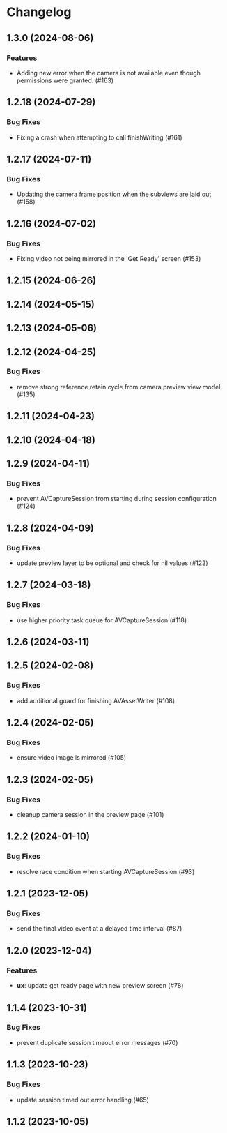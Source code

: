 # Changelog

## 1.3.0 (2024-08-06)

### Features

- Adding new error when the camera is not available even though permissions were granted. (#163)

## 1.2.18 (2024-07-29)

### Bug Fixes

- Fixing a crash when attempting to call finishWriting (#161)

## 1.2.17 (2024-07-11)

### Bug Fixes

- Updating the camera frame position when the subviews are laid out (#158)

## 1.2.16 (2024-07-02)

### Bug Fixes

- Fixing video not being mirrored in the 'Get Ready' screen (#153)

## 1.2.15 (2024-06-26)

## 1.2.14 (2024-05-15)

## 1.2.13 (2024-05-06)

## 1.2.12 (2024-04-25)

### Bug Fixes

- remove strong reference retain cycle from camera preview view model (#135)

## 1.2.11 (2024-04-23)

## 1.2.10 (2024-04-18)

## 1.2.9 (2024-04-11)

### Bug Fixes

- prevent AVCaptureSession from starting during session configuration (#124)

## 1.2.8 (2024-04-09)

### Bug Fixes

- update preview layer to be optional and check for nil values (#122)

## 1.2.7 (2024-03-18)

### Bug Fixes

- use higher priority task queue for AVCaptureSession (#118)

## 1.2.6 (2024-03-11)

## 1.2.5 (2024-02-08)

### Bug Fixes

- add additional guard for finishing AVAssetWriter (#108)

## 1.2.4 (2024-02-05)

### Bug Fixes

- ensure video image is mirrored (#105)

## 1.2.3 (2024-02-05)

### Bug Fixes

- cleanup camera session in the preview page (#101)

## 1.2.2 (2024-01-10)

### Bug Fixes

- resolve race condition when starting AVCaptureSession (#93)

## 1.2.1 (2023-12-05)

### Bug Fixes

- send the final video event at a delayed time interval (#87)

## 1.2.0 (2023-12-04)

### Features

- **ux**: update get ready page with new preview screen (#78)

## 1.1.4 (2023-10-31)

### Bug Fixes

- prevent duplicate session timeout error messages (#70)

## 1.1.3 (2023-10-23)

### Bug Fixes

- update session timed out error handling (#65)

## 1.1.2 (2023-10-05)



